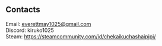 ## Contacts

Email: everettmay1025@gmail.com<br/>
Discord: kiruko1025<br/>
Steam: https://steamcommunity.com/id/chekaikuchashaipipi/<br/>
